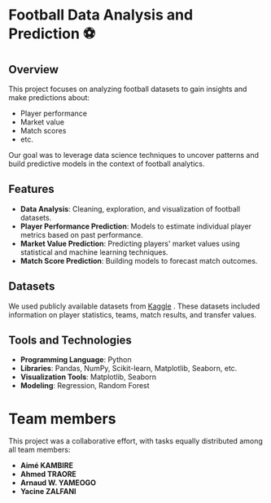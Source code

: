 # Football Data Analysis and Prediction ⚽  

## Overview  
This project focuses on analyzing football datasets to gain insights and make predictions about:  
- Player performance  
- Market value  
- Match scores
- etc.

Our goal was to leverage data science techniques to uncover patterns and build predictive models in the context of football analytics.  

## Features  
- **Data Analysis**: Cleaning, exploration, and visualization of football datasets.  
- **Player Performance Prediction**: Models to estimate individual player metrics based on past performance.  
- **Market Value Prediction**: Predicting players' market values using statistical and machine learning techniques.  
- **Match Score Prediction**: Building models to forecast match outcomes.  

## Datasets  
We used publicly available datasets from [Kaggle](https://www.kaggle.com/datasets/davidcariboo/player-scores/) . These datasets included information on player statistics, teams, match results, and transfer values.  

## Tools and Technologies  
- **Programming Language**: Python  
- **Libraries**: Pandas, NumPy, Scikit-learn, Matplotlib, Seaborn, etc.  
- **Visualization Tools**: Matplotlib, Seaborn  
- **Modeling**: Regression, Random Forest 

# Team members
This project was a collaborative effort, with tasks equally distributed among all team members:
- **Aimé KAMBIRE** 
- **Ahmed TRAORE** 
- **Arnaud W. YAMEOGO** 
- **Yacine ZALFANI**
